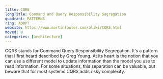 ```yaml
---
title: CQRS
longTitle: Command and Query Responsibility Segregation
quadrant: PATTERNS
ring: ADOPT
website: https://www.martinfowler.com/bliki/CQRS.html
moved: 0
categories: [architecture]
---
```


CQRS stands for Command Query Responsibility Segregation. It's a pattern that I first heard described by Greg Young. At its heart is the notion that you can use a different model to update information than the model you use to read information. For some situations, this separation can be valuable, but beware that for most systems CQRS adds risky complexity.